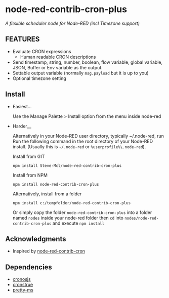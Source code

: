 node-red-contrib-cron-plus
============================
_A flexible scheduler node for Node-RED (incl Timezone support)_

FEATURES
--------
* Evaluate CRON expressions
  * Human readable CRON descriptions
* Send timestamp, string, number, boolean, flow variable, global variable, JSON, Buffer or Env variable as the output.
* Settable output variable (normally `msg.payload` but it is up to you)
* Optional timezone setting

Install
-------

* Easiest...

  Use the Manage Palette > Install option from the menu inside node-red

* Harder__

  Alternatively in your Node-RED user directory, typically ~/.node-red, run
Run the following command in the root directory of your Node-RED install.
(Usually this is `~/.node-red` or `%userprofile%\.node-red`).

  Install from GIT

      npm install Steve-Mcl/node-red-contrib-cron-plus

  Install from NPM 

      npm install node-red-contrib-cron-plus 

  Alternatively, install from a folder

      npm install c:/tempfolder/node-red-contrib-cron-plus


  Or simply copy the folder `node-red-contrib-cron-plus` into a folder named `nodes` inside your node-red folder then `cd` into `nodes/node-red-contrib-cron-plus` and execute `npm install`

Acknowledgments
---------------
* Inspired by [node-red-contrib-cron](https://github.com/chameleonbr/node-red-contrib-cron)

Dependencies
------------
* [cronosjs](https://github.com/jaclarke/cronosjs)
* [cronstrue](https://github.com/bradymholt/cRonstrue) 
* [pretty-ms](https://github.com/sindresorhus/pretty-ms)
